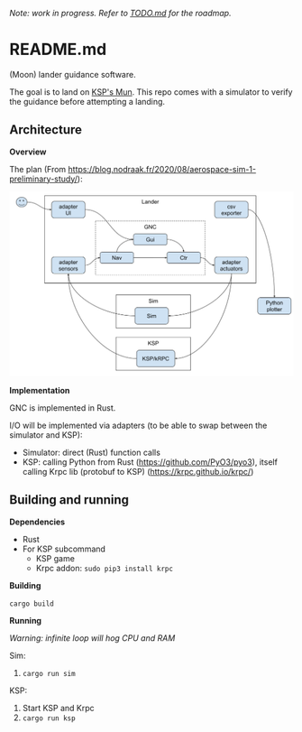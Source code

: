 *Note: work in progress. Refer to [TODO.md](TODO.md) for the roadmap.*

# README.md

(Moon) lander guidance software.

The goal is to land on [KSP's Mun](https://wiki.kerbalspaceprogram.com/wiki/Mun).
This repo comes with a simulator to verify the guidance before attempting a landing.

## Architecture

**Overview**

The plan (From https://blog.nodraak.fr/2020/08/aerospace-sim-1-preliminary-study/):

![](docs/images/Architecture.svg)

**Implementation**

GNC is implemented in Rust.

I/O will be implemented via adapters (to be able to swap between the simulator and KSP):

* Simulator: direct (Rust) function calls
* KSP: calling Python from Rust (https://github.com/PyO3/pyo3), itself calling Krpc lib (protobuf to KSP) (https://krpc.github.io/krpc/)

## Building and running

**Dependencies**

* Rust
* For KSP subcommand
    * KSP game
    * Krpc addon: `sudo pip3 install krpc`

**Building**

`cargo build`

**Running**

*Warning: infinite loop will hog CPU and RAM*

Sim:

1. `cargo run sim`

KSP:

1. Start KSP and Krpc
2. `cargo run ksp`
